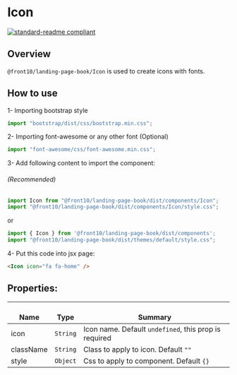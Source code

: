 # Icon

[![standard-readme compliant](https://img.shields.io/badge/standard--readme-OK-green.svg?style=flat-square)](https://github.com/RichardLitt/standard-readme)

## Overview
`@front10/landing-page-book/Icon` is used to create icons with fonts.

## How to use
1- Importing bootstrap style

```js
import "bootstrap/dist/css/bootstrap.min.css";
```

2- Importing font-awesome or any other font (Optional)

```js
import "font-awesome/css/font-awesome.min.css";
```

3- Add following content to import the component:

###### (Recommended)
```js
import Icon from "@front10/landing-page-book/dist/components/Icon";
import "@front10/landing-page-book/dist/components/Icon/style.css";
```
or

```js
import { Icon } from '@front10/landing-page-book/dist/components';
import "@front10/landing-page-book/dist/themes/default/style.css";
```

4- Put this code into jsx page:
```html
<Icon icon="fa fa-home" />
```

## Properties:

| </br>Name   | </br>Type | </br>Summary                                                                                 | 
| ------------| - | ------------------------------------------------------------------------------------------------------ |
| icon      | `String` | Icon name. Default `undefined`, this prop is required |
| className      | `String` | Class to apply to icon. Default `""` |
| style      | `Object` | Css to apply to component. Default `{}` |

